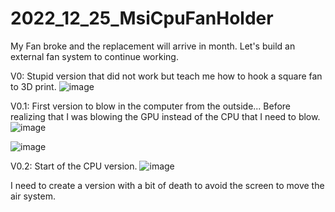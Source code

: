 # 2022_12_25_MsiCpuFanHolder
My Fan broke and the replacement will arrive in month. Let's build an external fan system to continue working.


V0: Stupid version that did not work but teach me how to hook a square fan to 3D print.
![image](https://user-images.githubusercontent.com/106495897/209485575-b7738066-ccec-4e14-a766-b4dcbe51cb29.png)

V0.1: First version to blow in the computer from the outside... Before realizing that I was blowing the GPU instead of the CPU that I need to blow.
![image](https://user-images.githubusercontent.com/106495897/209485666-077b61ca-8df6-41d7-a572-98172d2f4f1c.png)

 ![image](https://user-images.githubusercontent.com/106495897/209485598-38b1f8b6-f95b-41a7-8c43-52c8f189981f.png)

V0.2: Start of the CPU version.
![image](https://user-images.githubusercontent.com/106495897/209485632-eb7bb077-b644-4afd-805e-319104ee45ce.png)

I need to create a version with a bit of death to avoid the screen to move the air system.

